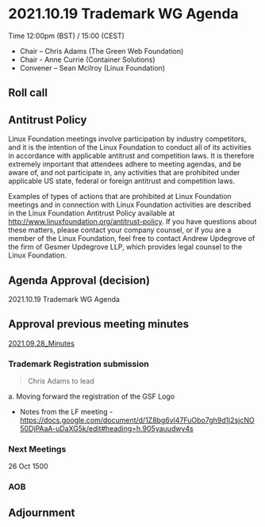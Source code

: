 # 2021.10.19 Trademark WG Agenda

Time 12:00pm (BST) / 15:00 (CEST)

- Chair – Chris Adams (The Green Web Foundation)
- Chair - Anne Currie (Container Solutions)
- Convener –  Sean Mcilroy (Linux Foundation)
  
## Roll call

  
## Antitrust Policy
Linux Foundation meetings involve participation by industry competitors, and it is the intention of the Linux Foundation to conduct all of its activities in accordance with applicable antitrust and competition laws. It is therefore extremely important that attendees adhere to meeting agendas, and be aware of, and not participate in, any activities that are prohibited under applicable US state, federal or foreign antitrust and competition laws.

Examples of types of actions that are prohibited at Linux Foundation meetings and in connection with Linux Foundation activities are described in the Linux Foundation Antitrust Policy available at http://www.linuxfoundation.org/antitrust-policy. If you have questions about these matters, please contact your company counsel, or if you are a member of the Linux Foundation, feel free to contact Andrew Updegrove of the firm of Gesmer Updegrove LLP, which provides legal counsel to the Linux Foundation.
  
## Agenda Approval (decision) 
2021.10.19 Trademark WG Agenda
  
## Approval previous meeting minutes

[2021.09.28_Minutes](https://github.com/Green-Software-Foundation/trademark_wg/blob/main/Agenda_Minutes/2021.09.28_minutes.md)

### Trademark Registration submission
> Chris Adams to lead

a. Moving forward the registration of the GSF Logo 
 - Notes from the LF meeting - https://docs.google.com/document/d/1Z8bg6vl47FuObo7gh9d1j2sjcNO50DjPAaA-uDaXG5k/edit#heading=h.905yauudwy4s

### Next Meetings
26 Oct 1500 

### AOB

## Adjournment

